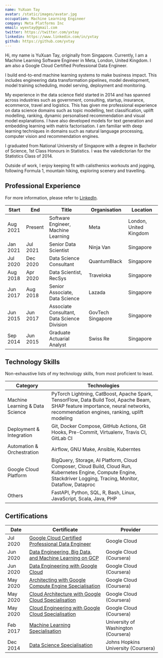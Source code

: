 ```yaml
---
name: YuXuan Tay
avatar: /static/images/avatar.jpg
occupation: Machine Learning Engineer
company: Meta Platforms Inc
email: wyextay@gmail.com
twitter: https://twitter.com/yxtay
linkedin: https://www.linkedin.com/in/yxtay
github: https://github.com/yxtay
---
```


Hi, my name is YuXuan Tay, originally from Singapore.
Currently, I am a Machine Learning Software Engineer in Meta, London, United Kingdom.
I am also a Google Cloud Certified Professional Data Engineer.

I build end-to-end machine learning systems to make business impact.
This includes engineering data transformation pipelines, model development,
model training scheduling, model serving, deployment and monitoring.

My experience in the data science field started in 2014
and has spanned across industries such as government, consulting,
startup, insurance, ecommerce, travel and logistics.
This has given me professional experience on data science domains
such as topic modelling, text classification, uplift modelling, ranking,
dynamic personalised recommendation and visual model explanations.
I have also developed models for text generation
and embedding learning with matrix factorisation.
I am familiar with deep learning techniques in domains
such as natural language processing, computer vision
and recommendation engines.

I graduated from National University of Singapore with a degree in
Bachelor of Science, 1st Class Honours in Statistics.
I was the valedictorian for the Statistics Class of 2014.

Outside of work, I enjoy keeping fit with calisthenics workouts and jogging,
following Formula 1, mountain hiking, exploring scenery and travelling.

## Professional Experience

For more information, please refer to [LinkedIn][linkedin].

| Start    | End      | Title                                       | Organisation      | Location               |
| -------- | -------- | ------------------------------------------- | ----------------- | ---------------------- |
| Aug 2021 | Present  | Software Engineer, Machine Learning         | Meta              | London, United Kingdom |
| Jan 2021 | Jul 2021 | Senior Data Scientist                       | Ninja Van         | Singapore              |
| Jul 2020 | Dec 2020 | Data Science Consultant                     | QuantumBlack      | Singapore              |
| Aug 2018 | Apr 2020 | Data Scientist, RecSys                      | Traveloka         | Singapore              |
| Jun 2017 | Aug 2018 | Senior Associate, Data Science              | Lazada            | Singapore              |
| Jun 2015 | Jun 2017 | Associate Consultant, Data Science Division | GovTech Singapore | Singapore              |
| Sep 2014 | Jun 2015 | Graduate Actuarial Analyst                  | Swiss Re          | Singapore              |

## Technology Skills

Non-exhaustive lists of my technology skills, from most proficient to least.

| Category                        | Technologies                                                                                                                                                                    |
| ------------------------------- | ------------------------------------------------------------------------------------------------------------------------------------------------------------------------------- |
| Machine Learning & Data Science | PyTorch Lightning, CatBoost, Apache Spark, TensorFlow, Data Build Tool, Apache Beam, SHAP feature importance, neural networks, recommendation engines, ranking, uplift modeling |
| Deployment & Integration        | Git, Docker Compose, GitHub Actions, Git Hooks, Pre-Commit, Virtualenv, Travis CI, GitLab CI                                                                                    |
| Automation & Orchestration      | Airflow, GNU Make, Ansible, Kuberntes                                                                                                                                           |
| Google Cloud Platform           | BigQuery, Storage, AI Platform, Cloud Composer, Cloud Build, Cloud Run, Kubernetes Engine, Compute Engine, Stackdriver Logging, Tracing, Monitor, Dataflow, Dataproc            |
| Others                          | FastAPI, Python, SQL, R, Bash, Linux, JavaScript, Scala, Java, PHP                                                                                                              |

## Certifications

| Date     | Certificate                                                             | Provider                            |
| -------- | ----------------------------------------------------------------------- | ----------------------------------- |
| Jul 2020 | [Google Cloud Certified Professional Data Engineer][pde-gcp]            | Google Cloud                        |
| Jun 2020 | [Data Engineering, Big Data, and Machine Learning on GCP][debdml-gcp]   | Google Cloud (Coursera)             |
| Jun 2020 | [Data Engineering with Google Cloud][de-gcp]                            | Google Cloud (Coursera)             |
| May 2020 | [Architecting with Google Compute Engine Specialisation][architect-gce] | Google Cloud (Coursera)             |
| May 2020 | [Cloud Architecture with Google Cloud Specialisation][architect-gcp]    | Google Cloud (Coursera)             |
| May 2020 | [Cloud Engineering with Google Cloud Specialisation][engineer-gcp]      | Google Cloud (Coursera)             |
| Feb 2017 | [Machine Learning Specialisation][ml-uwash]                             | University of Washington (Coursera) |
| Dec 2014 | [Data Science Specialisation][ds-jhu]                                   | Johns Hopkins University (Coursera) |

[linkedin]: https://linkedin.com/in/yxtay/
[debdml-gcp]: https://www.coursera.org/account/accomplishments/specialization/8C6HRLEGU7UP
[de-gcp]: https://www.coursera.org/account/accomplishments/professional-cert/YALL6NL6Z3Q3
[architect-gce]: https://www.coursera.org/account/accomplishments/specialization/SFEPZZJTKHZN
[architect-gcp]: https://www.coursera.org/account/accomplishments/professional-cert/WQ3YHDAUPLNR
[engineer-gcp]: https://www.coursera.org/account/accomplishments/professional-cert/3YWGSEP6SLR5
[ml-uwash]: https://www.coursera.org/account/accomplishments/specialization/A5XP8XBL4LLH
[ds-jhu]: https://www.coursera.org/account/accomplishments/specialization/7RcZBonkEe
[pde-gcp]: https://www.credential.net/998cc1c0-c0e6-425f-ba95-a5f6a44c08df
